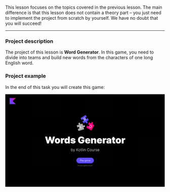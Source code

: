 This lesson focuses on the topics covered in the previous lesson.
The main difference is that this lesson does not contain a theory part –
you just need to implement the project from scratch by yourself.
We have no doubt that you will succeed!

----

### Project description

The project of this lesson is **Word Generator**.
In this game, you need to divide into teams and build new words from the characters of one long English word.

### Project example

In the end of this task you will create this game:

![An example of the application](../../utils/src/main/resources/images/states/wordGenerator/state2.gif)
